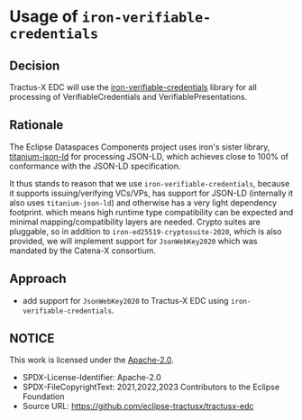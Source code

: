 # Usage of `iron-verifiable-credentials`

## Decision

Tractus-X EDC will use the [iron-verifiable-credentials](https://github.com/filip26/iron-verifiable-credentials) library
for all processing of VerifiableCredentials and VerifiablePresentations.

## Rationale

The Eclipse Dataspaces Components project uses iron's sister
library, [titanium-json-ld](https://github.com/filip26/titanium-json-ld/) for processing JSON-LD, which achieves close
to 100% of conformance with the JSON-LD specification.

It thus stands to reason that we use `iron-verifiable-credentials`, because it supports issuing/verifying VCs/VPs, has
support for JSON-LD (internally it also uses `titanium-json-ld`) and otherwise has a very light dependency footprint.
which means high runtime type compatibility can be expected and minimal mapping/compatibility layers are needed. Crypto
suites are pluggable, so in addition to `iron-ed25519-cryptosuite-2020`, which is also provided, we will implement
support for `JsonWebKey2020` which was mandated by the Catena-X consortium.

## Approach

- add support for `JsonWebKey2020` to Tractus-X EDC using `iron-verifiable-credentials`.

## NOTICE

This work is licensed under the [Apache-2.0](https://www.apache.org/licenses/LICENSE-2.0).

- SPDX-License-Identifier: Apache-2.0
- SPDX-FileCopyrightText: 2021,2022,2023 Contributors to the Eclipse Foundation
- Source URL: <https://github.com/eclipse-tractusx/tractusx-edc>
